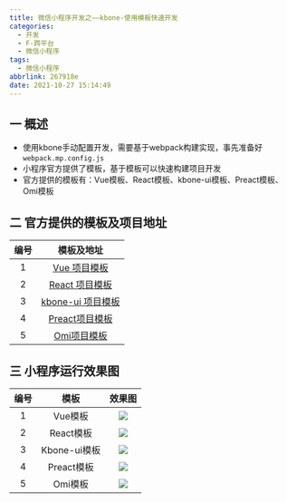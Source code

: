 ```yaml
---
title: 微信小程序开发之——kbone-使用模板快速开发
categories:
  - 开发
  - F-跨平台
  - 微信小程序
tags:
  - 微信小程序
abbrlink: 267918e
date: 2021-10-27 15:14:49
---
```

## 一 概述

* 使用kbone手动配置开发，需要基于webpack构建实现，事先准备好`webpack.mp.config.js`
* 小程序官方提供了模板，基于模板可以快速构建项目开发
* 官方提供的模板有：Vue模板、React模板、kbone-ui模板、Preact模板、Omi模板

<!--more-->

## 二 官方提供的模板及项目地址

| 编号 |                          模板及地址                          |
| :--: | :----------------------------------------------------------: |
|  1   | [Vue 项目模板](https://github.com/wechat-miniprogram/kbone-template-vue) |
|  2   | [React 项目模板](https://github.com/wechat-miniprogram/kbone-template-react) |
|  3   | [kbone-ui 项目模板](https://github.com/wechat-miniprogram/kbone-template-kboneui) |
|  4   | [Preact项目模板](https://github.com/wechat-miniprogram/kbone-template-preact) |
|  5   |    [Omi项目模板](https://github.com/omijs/template-kbone)    |

## 三 小程序运行效果图

| 编号 |     模板     | 效果图 |
| :--: | :----------: | :----: |
|  1   |   Vue模板    | ![][1] |
|  2   |  React模板   | ![][2] |
|  3   | Kbone-ui模板 | ![][3] |
|  4   |  Preact模板  | ![][4] |
|  5   |   Omi模板    | ![][5] |



[1]:https://cdn.jsdelivr.net/gh/pgzxc/cdn@master/blog-wechat/wechat-kbone-vue-preview.png
[2]:https://cdn.jsdelivr.net/gh/pgzxc/cdn@master/blog-wechat/wechat-kbone-react-preview.png
[3]:https://cdn.jsdelivr.net/gh/pgzxc/cdn@master/blog-wechat/wechat-kbone-ui-sample.png
[4]:https://cdn.jsdelivr.net/gh/pgzxc/cdn@master/blog-wechat/wechat-kbone-preact-preview.png
[5]:https://cdn.jsdelivr.net/gh/pgzxc/cdn@master/blog-wechat/wechat-kbone-omi-preview.png
